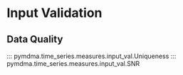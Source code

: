 # Input Validation

## Data Quality

::: pymdma.time_series.measures.input_val.Uniqueness
::: pymdma.time_series.measures.input_val.SNR
